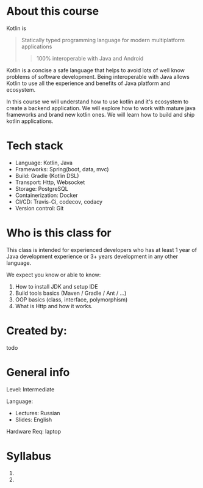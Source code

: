 # About this course
Kotlin is 
> Statically typed programming language
for modern multiplatform applications
>> 100% interoperable with Java and Android

Kotlin is a concise a safe language that helps to avoid lots of well know problems of software development.
Being interoperable with Java allows Kotlin to use all the experience and benefits of Java platform and ecosystem. 

In this course we will understand how to use kotlin and it's ecosystem to create a backend application.
We will explore how to work with mature java frameworks and brand new kotlin ones. 
We will learn how to build and ship kotlin applications.

# Tech stack
- Language: Kotlin, Java
- Frameworks: Spring(boot, data, mvc)
- Build: Gradle (Kotlin DSL)
- Transport: Http, Websocket
- Storage: PostgreSQL
- Containerization: Docker
- CI/CD: Travis-Ci, codecov, codacy
- Version control: Git

# Who is this class for
This class is intended for experienced developers who has at least 1 year of Java development experience or 3+ years development in any other language.

We expect you know or able to know:
1. How to install JDK and setup IDE
1. Build tools basics (Maven / Gradle / Ant / ...)
1. OOP basics (class, interface, polymorphism)
1. What is Http and how it works.

# Created by:
todo

# General info

Level: Intermediate

Language:
- Lectures: Russian
- Slides: English

Hardware Req: laptop

# Syllabus
1.
1.
